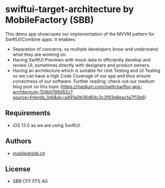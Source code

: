 # swiftui-target-architecture by MobileFactory (SBB)
This demo app showcases our implementation of the MVVM pattern for SwiftUI/Combine apps. It enables:
* Separation of concerns, so multiple developers know and understand what they are working on.
* Having SwiftUI Previews with mock data to efficiently develop and review UI, sometimes directly with designers and product owners.
* Having an architecture which is suitable for Unit Testing and UI Testing so we can have a high Code Coverage of our app and thus ensure correctness of our software.
Further reading: check out our medium blog post on this topic (https://medium.com/swlh/swiftui-app-architecture-124b0199d52c?source=friends_link&sk=a491a0b06d64c3c2f93e8eacfa7f13b6)

## Requirements

* iOS 13.0 as we are using SwiftUI.

## Authors

* <mobile@sbb.ch>

## License

* SBB CFF FFS AG
